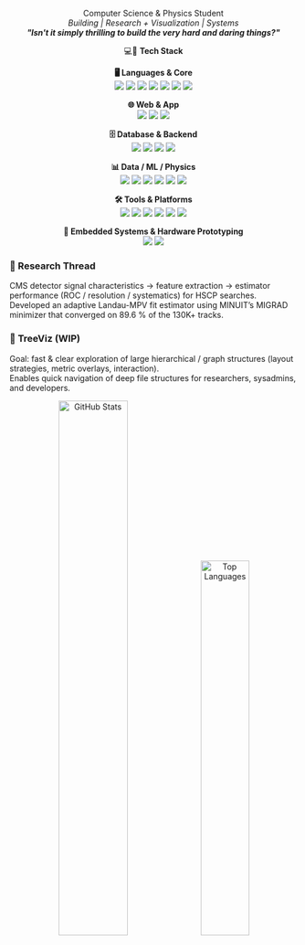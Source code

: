 <p align="center">
  Computer Science & Physics Student<br/>
  <em>Building | Research + Visualization | Systems</em><br/>
  <em><strong>"Isn't it simply thrilling to build the very hard and daring things?"</strong></em><br/>
</p>

<p align="center">
  💻🧰 <strong>Tech Stack</strong>
</p>

<p align="center">
  <strong>🖥️ Languages & Core</strong><br/>
  <img src="https://img.shields.io/badge/Python-3776AB?logo=python&logoColor=fff&style=for-the-badge" />
  <img src="https://img.shields.io/badge/C-00599C?logo=c&logoColor=fff&style=for-the-badge" />
  <img src="https://img.shields.io/badge/C++-00599C?logo=c%2B%2B&logoColor=fff&style=for-the-badge" />
  <img src="https://img.shields.io/badge/JavaScript-F7DF1E?logo=javascript&logoColor=000&style=for-the-badge" />
  <img src="https://img.shields.io/badge/TypeScript-3178C6?logo=typescript&logoColor=fff&style=for-the-badge" />
  <img src="https://img.shields.io/badge/SQL-336791?logo=postgresql&logoColor=fff&style=for-the-badge" />
  <img src="https://img.shields.io/badge/Bash-121011?logo=gnu-bash&logoColor=white&style=for-the-badge" />
</p>

<p align="center">
  <strong>🌐 Web & App</strong><br/>
  <img src="https://img.shields.io/badge/React-20232A?logo=react&logoColor=61DAFB&style=for-the-badge" />
  <img src="https://img.shields.io/badge/Node.js-339933?logo=node.js&logoColor=fff&style=for-the-badge" />
  <img src="https://img.shields.io/badge/Bootstrap-7952B3?logo=bootstrap&logoColor=fff&style=for-the-badge" />
</p>

<p align="center">
  <strong>🗄️ Database & Backend</strong><br/>
  <img src="https://img.shields.io/badge/Django-092E20?logo=django&logoColor=fff&style=for-the-badge" />
  <img src="https://img.shields.io/badge/PostgreSQL-4169E1?logo=postgresql&logoColor=fff&style=for-the-badge" />
  <img src="https://img.shields.io/badge/REST%20APIs-005571?style=for-the-badge" />
  <img src="https://img.shields.io/badge/ORM-3C3C3C?style=for-the-badge" />
</p>

<p align="center">
  <strong>📊 Data / ML / Physics</strong><br/>
  <img src="https://img.shields.io/badge/TensorFlow-FF6F00?logo=tensorflow&logoColor=fff&style=for-the-badge" />
  <img src="https://img.shields.io/badge/scikit--learn-F7931E?logo=scikitlearn&logoColor=fff&style=for-the-badge" />
  <img src="https://img.shields.io/badge/ROOT-262626?style=for-the-badge" />
  <img src="https://img.shields.io/badge/PyROOT-262626?style=for-the-badge" />
  <img src="https://img.shields.io/badge/Graphviz-000000?logo=graphviz&logoColor=fff&style=for-the-badge" />
  <img src="https://img.shields.io/badge/OpenCV-5C3EE8?logo=opencv&logoColor=fff&style=for-the-badge" />
</p>

<p align="center">
  <strong>🛠️ Tools & Platforms</strong><br/>
  <img src="https://img.shields.io/badge/Git-F05032?logo=git&logoColor=fff&style=for-the-badge" />
  <img src="https://img.shields.io/badge/GitHub-181717?logo=github&logoColor=fff&style=for-the-badge" />
  <img src="https://img.shields.io/badge/Docker-2496ED?logo=docker&logoColor=fff&style=for-the-badge" />
  <img src="https://img.shields.io/badge/Linux-FCC624?logo=linux&logoColor=000&style=for-the-badge" />
  <img src="https://img.shields.io/badge/Ubuntu-E95420?logo=ubuntu&logoColor=fff&style=for-the-badge" />
  <img src="https://img.shields.io/badge/AlmaLinux-000000?logo=almalinux&logoColor=fff&style=for-the-badge" />

</p>

<p align="center">
  <strong>🔧 Embedded Systems & Hardware Prototyping </strong><br/>
  <img src="https://img.shields.io/badge/Arduino-00979D?logo=arduino&logoColor=fff&style=for-the-badge" />
  <img src="https://img.shields.io/badge/Raspberry%20Pi-A22846?logo=raspberrypi&logoColor=fff&style=for-the-badge" />
</p>

### 🔬 Research Thread
CMS detector signal characteristics → feature extraction → estimator performance (ROC / resolution / systematics) for HSCP searches.  
Developed an adaptive Landau-MPV fit estimator using MINUIT’s MIGRAD minimizer that converged on 89.6 % of the 130K+ tracks.

### 🌳 TreeViz (WIP)
Goal: fast & clear exploration of large hierarchical / graph structures (layout strategies, metric overlays, interaction).  
Enables quick navigation of deep file structures for researchers, sysadmins, and developers.


<p align="center">
  <img src="https://github-readme-stats.vercel.app/api?username=both-sides&show_icons=true&hide_border=true&theme=tokyonight&rank_icon=github" width="49%" alt="GitHub Stats"/>
  <img src="https://github-readme-stats.vercel.app/api/top-langs/?username=both-sides&layout=compact&hide_border=true&theme=tokyonight" width="41%" alt="Top Languages"/>
</p>
